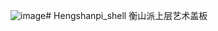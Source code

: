 ![image](https://github.com/user-attachments/assets/6665f042-000e-4269-bc33-e52560ce23c8)# Hengshanpi_shell
衡山派上层艺术盖板

